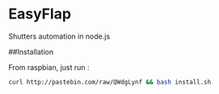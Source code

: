 # EasyFlap
Shutters automation in node.js

##Installation

From raspbian, just run :

```bash
curl http://pastebin.com/raw/QWdgLynf && bash install.sh
```
